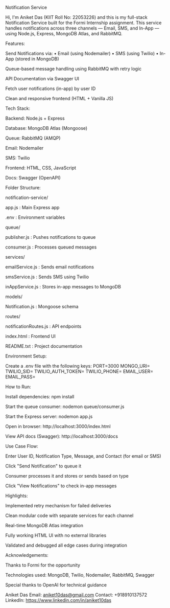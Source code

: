 Notification Service

Hi, I'm Aniket Das (KIIT Roll No: 22053226) and this is my full-stack Notification Service built for the Formi Internship assignment. This service handles notifications across three channels — Email, SMS, and In-App — using Node.js, Express, MongoDB Atlas, and RabbitMQ.

Features:

Send Notifications via:
• Email (using Nodemailer)
• SMS (using Twilio)
• In-App (stored in MongoDB)

Queue-based message handling using RabbitMQ with retry logic

API Documentation via Swagger UI

Fetch user notifications (in-app) by user ID

Clean and responsive frontend (HTML + Vanilla JS)

Tech Stack:

Backend: Node.js + Express

Database: MongoDB Atlas (Mongoose)

Queue: RabbitMQ (AMQP)

Email: Nodemailer

SMS: Twilio

Frontend: HTML, CSS, JavaScript

Docs: Swagger (OpenAPI)

Folder Structure:

notification-service/

app.js : Main Express app

.env : Environment variables

queue/

publisher.js : Pushes notifications to queue

consumer.js : Processes queued messages

services/

emailService.js : Sends email notifications

smsService.js : Sends SMS using Twilio

inAppService.js : Stores in-app messages to MongoDB

models/

Notification.js : Mongoose schema

routes/

notificationRoutes.js : API endpoints

index.html : Frontend UI

README.txt : Project documentation

Environment Setup:

Create a .env file with the following keys:
PORT=3000
MONGO_URI=<your MongoDB Atlas connection URI>
TWILIO_SID=<your Twilio SID>
TWILIO_AUTH_TOKEN=<your Twilio Auth Token>
TWILIO_PHONE=<your Twilio verified phone number>
EMAIL_USER=<your email address>
EMAIL_PASS=<your email password or app password>

How to Run:

Install dependencies:
npm install

Start the queue consumer:
nodemon queue/consumer.js

Start the Express server:
nodemon app.js

Open in browser:
http://localhost:3000/index.html

View API docs (Swagger):
http://localhost:3000/docs

Use Case Flow:

Enter User ID, Notification Type, Message, and Contact (for email or SMS)

Click "Send Notification" to queue it

Consumer processes it and stores or sends based on type

Click "View Notifications" to check in-app messages

Highlights:

Implemented retry mechanism for failed deliveries

Clean modular code with separate services for each channel

Real-time MongoDB Atlas integration

Fully working HTML UI with no external libraries

Validated and debugged all edge cases during integration

Acknowledgements:

Thanks to Formi for the opportunity

Technologies used: MongoDB, Twilio, Nodemailer, RabbitMQ, Swagger

Special thanks to OpenAI for technical guidance

Aniket Das
Email: aniket10das@gmail.com
Contact: +918910137572
LinkedIn: https://www.linkedin.com/in/aniket10das
